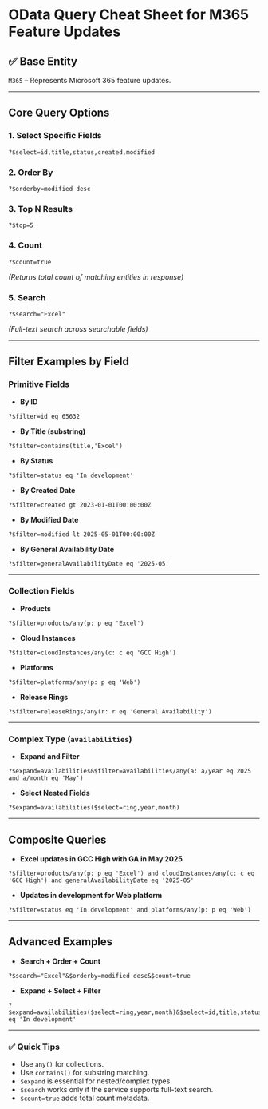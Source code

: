 # OData Query Cheat Sheet for M365 Feature Updates

## ✅ Base Entity
`M365` – Represents Microsoft 365 feature updates.

---

## Core Query Options

### 1. Select Specific Fields
```http
?$select=id,title,status,created,modified
```

### 2. Order By
```http
?$orderby=modified desc
```

### 3. Top N Results
```http
?$top=5
```

### 4. Count
```http
?$count=true
```
*(Returns total count of matching entities in response)*

### 5. Search
```http
?$search="Excel"
```
*(Full-text search across searchable fields)*

---

## Filter Examples by Field

### Primitive Fields
- **By ID**
```http
?$filter=id eq 65632
```

- **By Title (substring)**
```http
?$filter=contains(title,'Excel')
```

- **By Status**
```http
?$filter=status eq 'In development'
```

- **By Created Date**
```http
?$filter=created gt 2023-01-01T00:00:00Z
```

- **By Modified Date**
```http
?$filter=modified lt 2025-05-01T00:00:00Z
```

- **By General Availability Date**
```http
?$filter=generalAvailabilityDate eq '2025-05'
```

---

### Collection Fields
- **Products**
```http
?$filter=products/any(p: p eq 'Excel')
```

- **Cloud Instances**
```http
?$filter=cloudInstances/any(c: c eq 'GCC High')
```

- **Platforms**
```http
?$filter=platforms/any(p: p eq 'Web')
```

- **Release Rings**
```http
?$filter=releaseRings/any(r: r eq 'General Availability')
```

---

### Complex Type (`availabilities`)
- **Expand and Filter**
```http
?$expand=availabilities&$filter=availabilities/any(a: a/year eq 2025 and a/month eq 'May')
```

- **Select Nested Fields**
```http
?$expand=availabilities($select=ring,year,month)
```

---

## Composite Queries
- **Excel updates in GCC High with GA in May 2025**
```http
?$filter=products/any(p: p eq 'Excel') and cloudInstances/any(c: c eq 'GCC High') and generalAvailabilityDate eq '2025-05'
```

- **Updates in development for Web platform**
```http
?$filter=status eq 'In development' and platforms/any(p: p eq 'Web')
```

---

## Advanced Examples
- **Search + Order + Count**
```http
?$search="Excel"&$orderby=modified desc&$count=true
```

- **Expand + Select + Filter**
```http
?$expand=availabilities($select=ring,year,month)&$select=id,title,status&$filter=status eq 'In development'
```

---

### ✅ Quick Tips
- Use `any()` for collections.
- Use `contains()` for substring matching.
- `$expand` is essential for nested/complex types.
- `$search` works only if the service supports full-text search.
- `$count=true` adds total count metadata.
